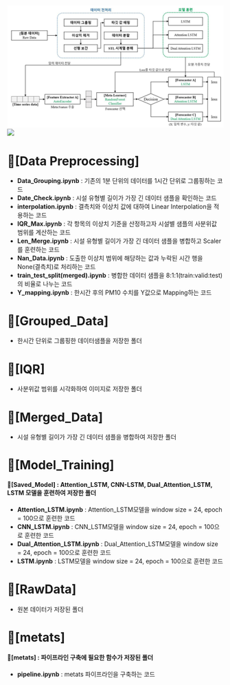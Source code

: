 ![](./img1.jpg)
![](./img2.jpg)


# 📁[Data Preprocessing]
* **Data_Grouping.ipynb** : 기존의 1분 단위의 데이터를 1시간 단위로 그룹핑하는 코드
* **Date_Check.ipynb** : 시설 유형별 길이가 가장 긴 데이터 샘플을 확인하는 코드
* **interpolation.ipynb** : 결측치와 이상치 값에 대하여 Linear Interpolation을 적용하는 코드
* **IQR_Max.ipynb** : 각 항목의 이상치 기준을 산정하고자 시설별 샘플의 사분위값 범위를 계산하는 코드
* **Len_Merge.ipynb** : 시설 유형별 길이가 가장 긴 데이터 샘플을 병합하고 Scaler를 훈련하는 코드
* **Nan_Data.ipynb** : 도출한 이상치 범위에 해당하는 값과 누락된 시간 행을 None(결측치)로 처리하는 코드
* **train_test_split(merged).ipynb** : 병합한 데이터 샘플을 8:1:1(train:valid:test)의 비율로 나누는 코드
* **Y_mapping.ipynb** : 한시간 후의 PM10 수치를 Y값으로 Mapping하는 코드

# 📁[Grouped_Data]
* 한시간 단위로 그룹핑한 데이터샘플을 저장한 폴더

# 📁[IQR]
* 사분위값 범위를 시각화하여 이미지로 저장한 폴더

# 📁[Merged_Data]
* 시설 유형별 길이가 가장 긴 데이터 샘플을 병합하여 저장한 폴더

# 📁[Model_Training]
#### 📁[Saved_Model] : Attention_LSTM, CNN-LSTM, Dual_Attention_LSTM, LSTM 모델을 훈련하여 저장한 폴더
* **Attention_LSTM.ipynb** : Attention_LSTM모델을 window size = 24, epoch = 100으로 훈련한 코드
* **CNN_LSTM.ipynb** : CNN_LSTM모델을 window size = 24, epoch = 100으로 훈련한 코드
* **Dual_Attention_LSTM.ipynb** : Dual_Attention_LSTM모델을 window size = 24, epoch = 100으로 훈련한 코드
* **LSTM.ipynb** : LSTM모델을 window size = 24, epoch = 100으로 훈련한 코드

# 📁[RawData]
* 원본 데이터가 저장된 폴더 

# 📁[metats]
#### 📁[metats] : 파이프라인 구축에 필요한 함수가 저장된 폴더
* **pipeline.ipynb** : metats 파이프라인을 구축하는 코드



